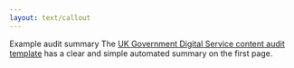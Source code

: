 ```yaml
---
layout: text/callout
---
```

Example audit summary
The [UK Government Digital Service content audit template](https://guides.service.gov.au/assets/files/gov.uk-example-audit-sheet.xlsx) has a clear and simple automated summary on the first page.
